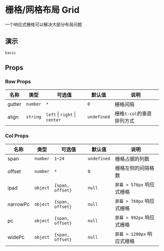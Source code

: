 # 栅格/网格布局 Grid

一个响应式栅格可以解决大部分布局问题

## 演示

```demo
basic
```

## Props

### Row Props

| 名称 | 类型 | 可选值 | 默认值 | 说明 |
| --- | --- | ---| --- | --- |
| gutter |  `number`  | `*`| `0`  | 	栅格间隔 |
| align |  `string`  |`left` \| `right` \| `center` | `undefined`  | 栅格`t-col`的垂直排列方式 |
### Col Props

| 名称 | 类型 | 可选值 |默认值 | 说明 |
| --- | --- | --- | --- | --- |
| span |  `number`  |`1~24` |`undefined`  | 栅格占据的列数 |
| offset | `number`| `*` |`0` | 栅格左侧的间隔格数 |
| ipad | `object`| `{span, offset}` |`null` | `屏幕 > 576px` 响应式栅格 |
| narrowPc | `object`| `{span, offset}` |`null` | `屏幕 > 768px` 响应式栅格 |
| pc | `object`| `{span, offset}` |`null` | `屏幕 > 992px` 响应式栅格 |
| widePc | `object`| `{span, offset}` |`null` | `屏幕 > 1200px` 响应式栅格 |


    